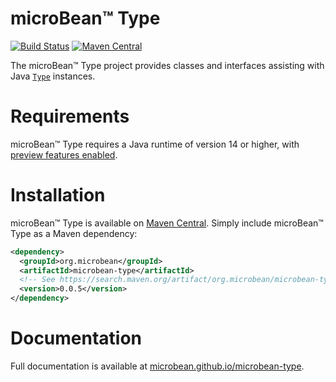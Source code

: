 # microBean™ Type

[![Build Status](https://travis-ci.com/microbean/microbean-type.svg?branch=master)](https://travis-ci.com/microbean/microbean-type)
[![Maven Central](https://maven-badges.herokuapp.com/maven-central/org.microbean/microbean-type/badge.svg)](https://maven-badges.herokuapp.com/maven-central/org.microbean/microbean-type)

The microBean™ Type project provides classes and interfaces assisting
with Java <a
href="https://docs.oracle.com/en/java/javase/14/docs/api/java.base/java/lang/reflect/Type.html"><code>Type</code></a>
instances.

# Requirements

microBean™ Type requires a Java runtime of version 14 or higher, with
[preview features
enabled](https://docs.oracle.com/en/java/javase/14/language/preview-language-and-vm-features.html).

# Installation

microBean™ Type is available on [Maven
Central](https://search.maven.org/).  Simply include microBean™ Type
as a Maven dependency:

```xml
<dependency>
  <groupId>org.microbean</groupId>
  <artifactId>microbean-type</artifactId>
  <!-- See https://search.maven.org/artifact/org.microbean/microbean-type for available versions. -->
  <version>0.0.5</version>
</dependency>
```

# Documentation

Full documentation is available at
[microbean.github.io/microbean-type](https://microbean.github.io/microbean-type/).
